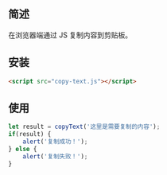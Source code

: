 ## 简述

在浏览器端通过 JS 复制内容到剪贴板。

## 安装

```html
<script src="copy-text.js"></script>
```

## 使用

```js
let result = copyText('这里是需要复制的内容');
if(result) {
	alert('复制成功！');
} else {
	alert('复制失败！');
}
```
